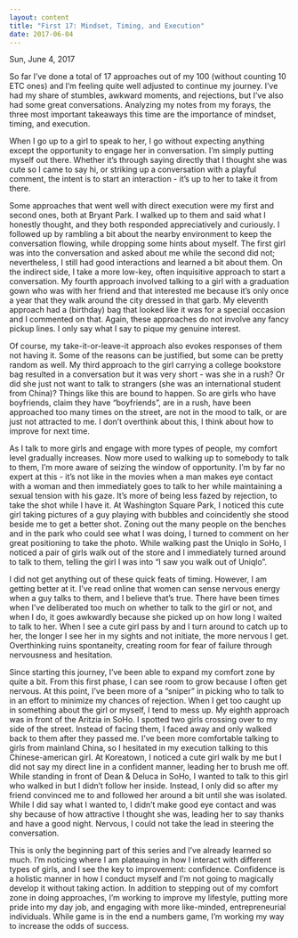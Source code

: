 ```yaml
---
layout: content
title: "First 17: Mindset, Timing, and Execution"
date: 2017-06-04
---
```


Sun, June 4, 2017
 
So far I’ve done a total of 17 approaches out of my 100 (without counting 10 ETC ones) and I’m feeling quite well adjusted to continue my journey. I’ve had my share of stumbles, awkward moments, and rejections, but I’ve also had some great conversations. Analyzing my notes from my forays, the three most important takeaways this time are the importance of mindset, timing, and execution.
 
When I go up to a girl to speak to her, I go without expecting anything except the opportunity to engage her in conversation. I’m simply putting myself out there. Whether it’s through saying directly that I thought she was cute so I came to say hi, or striking up a conversation with a playful comment, the intent is to start an interaction - it’s up to her to take it from there. 
 
Some approaches that went well with direct execution were my first and second ones, both at Bryant Park. I walked up to them and said what I honestly thought, and they both responded appreciatively and curiously. I followed up by rambling a bit about the nearby environment to keep the conversation flowing, while dropping some hints about myself. The first girl was into the conversation and asked about me while the second did not; nevertheless, I still had good interactions and learned a bit about them. On the indirect side, I take a more low-key, often inquisitive approach to start a conversation. My fourth approach involved talking to a girl with a graduation gown who was with her friend and that interested me because it’s only once a year that they walk around the city dressed in that garb. My eleventh approach had a (birthday) bag that looked like it was for a special occasion and I commented on that. Again, these approaches do not involve any fancy pickup lines. I only say what I say to pique my genuine interest.
 
Of course, my take-it-or-leave-it approach also evokes responses of them not having it. Some of the reasons can be justified, but some can be pretty random as well. My third approach to the girl carrying a college bookstore bag resulted in a conversation but it was very short - was she in a rush? Or did she just not want to talk to strangers (she was an international student from China)? Things like this are bound to happen. So are girls who have boyfriends, claim they have “boyfriends”, are in a rush, have been approached too many times on the street, are not in the mood to talk, or are just not attracted to me. I don’t overthink about this, I think about how to improve for next time.
 
As I talk to more girls and engage with more types of people, my comfort level gradually increases. Now more used to walking up to somebody to talk to them, I’m more aware of seizing the window of opportunity. I’m by far no expert at this - it’s not like in the movies when a man makes eye contact with a woman and then immediately goes to talk to her while maintaining a sexual tension with his gaze. It’s more of being less fazed by rejection, to take the shot while I have it. At Washington Square Park, I noticed this cute girl taking pictures of a guy playing with bubbles and coincidently she stood beside me to get a better shot. Zoning out the many people on the benches and in the park who could see what I was doing, I turned to comment on her great positioning to take the photo. While walking past the Uniqlo in SoHo, I noticed a pair of girls walk out of the store and I immediately turned around to talk to them, telling the girl I was into “I saw you walk out of Uniqlo”. 
 
I did not get anything out of these quick feats of timing. However, I am getting better at it. I’ve read online that women can sense nervous energy when a guy talks to them, and I believe that’s true. There have been times when I’ve deliberated too much on whether to talk to the girl or not, and when I do, it goes awkwardly because she picked up on how long I waited to talk to her. When I see a cute girl pass by and I turn around to catch up to her, the longer I see her in my sights and not initiate, the more nervous I get. Overthinking ruins spontaneity, creating room for fear of failure through nervousness and hesitation.
 
Since starting this journey, I’ve been able to expand my comfort zone by quite a bit. From this first phase, I can see room to grow because I often get nervous. At this point, I’ve been more of a “sniper” in picking who to talk to in an effort to minimize my chances of rejection. When I get too caught up in something about the girl or myself, I tend to mess up. My eighth approach was in front of the Aritzia in SoHo. I spotted two girls crossing over to my side of the street. Instead of facing them, I faced away and only walked back to them after they passed me. I’ve been more comfortable talking to girls from mainland China, so I hesitated in my execution talking to this Chinese-american girl. At Koreatown, I noticed a cute girl walk by me but I did not say my direct line in a confident manner, leading her to brush me off. While standing in front of Dean & Deluca in SoHo, I wanted to talk to this girl who walked in but I didn’t follow her inside. Instead, I only did so after my friend convinced me to and followed her around a bit until she was isolated. While I did say what I wanted to, I didn’t make good eye contact and was shy because of how attractive I thought she was, leading her to say thanks and have a good night. Nervous, I could not take the lead in steering the conversation. 
 
This is only the beginning part of this series and I’ve already learned so much. I’m noticing where I am plateauing in how I interact with different types of girls, and I see the key to improvement: confidence. Confidence is a holistic manner in how I conduct myself and I’m not going to magically develop it without taking action. In addition to stepping out of my comfort zone in doing approaches, I’m working to improve my lifestyle, putting more pride into my day job, and engaging with more like-minded, entrepreneurial individuals. While game is in the end a numbers game, I’m working my way to increase the odds of success.
 
 
 
